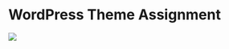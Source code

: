 <h1>WordPress Theme Assignment </h1>  <img src="https://i.ibb.co/dLjmzqP/Webp-net-resizeimage.png">
